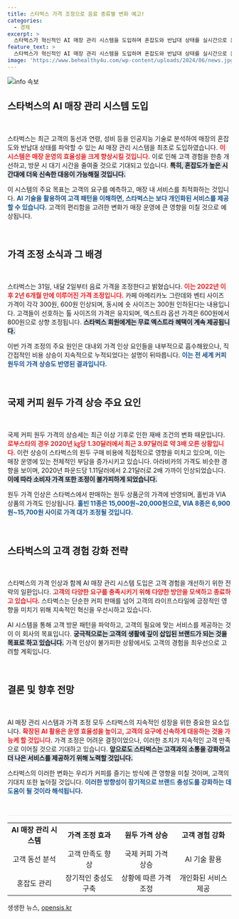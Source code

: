 ```yaml
---
title: 스타벅스 가격 조정으로 음료 종류별 변화 예고!
categories:
  - 경제
excerpt: >
  스타벅스가 혁신적인 AI 매장 관리 시스템을 도입하며 혼잡도와 반납대 상태를 실시간으로 분석합니다. 그러나 이와 함께 오는 2일부터 음료 가격이 인상되니, 고객들은 미리 알아두세요!
feature_text: >
  스타벅스가 혁신적인 AI 매장 관리 시스템을 도입하며 혼잡도와 반납대 상태를 실시간으로 분석합니다. 그러나 이와 함께 오는 2일부터 음료 가격이 인상되니, 고객들은 미리 알아두세요!
image: 'https://www.behealthy4u.com/wp-content/uploads/2024/06/news.jpg'
---
```


<p><img src="https://www.behealthy4u.com/wp-content/uploads/2024/06/news.jpg" alt="info 속보" /></p>

<h2 data-ke-size="size26">스타벅스의 AI 매장 관리 시스템 도입</h2>

<p data-ke-size="size16">&nbsp;</p>

<p>스타벅스는 최근 고객의 동선과 연령, 성비 등을 인공지능 기술로 분석하여 매장의 혼잡도와 반납대 상태를 파악할 수 있는 AI 매장 관리 시스템을 최초로 도입하였습니다. <b><span style="color: #ee2323;">이 시스템은 매장 운영의 효율성을 크게 향상시킬 것입니다.</span></b> 이로 인해 고객 경험을 한층 개선하고, 방문 시 대기 시간을 줄여줄 것으로 기대되고 있습니다. <b><span style="background-color: #21538527;">특히, 혼잡도가 높은 시간대에 더욱 신속한 대응이 가능해질 것입니다.</span></b></p>

<p>이 시스템의 주요 목표는 고객의 요구를 예측하고, 매장 내 서비스를 최적화하는 것입니다. <b><span style="color: #1a5490;">AI 기술을 활용하여 고객 패턴을 이해하면, 스타벅스는 보다 개인화된 서비스를 제공할 수 있습니다.</span></b> 고객의 편리함을 고려한 변화가 매장 운영에 큰 영향을 미칠 것으로 예상됩니다.</p>

<p data-ke-size="size16">&nbsp;</p>

<h2 data-ke-size="size26">가격 조정 소식과 그 배경</h2>

<p data-ke-size="size16">&nbsp;</p>

<p>스타벅스는 31일, 내달 2일부터 음료 가격을 조정한다고 밝혔습니다. <b><span style="color: #ee2323;">이는 2022년 이후 2년 6개월 만에 이루어진 가격 조정입니다.</span></b> 카페 아메리카노 그란데와 벤티 사이즈 가격이 각각 300원, 600원 인상되며, 동시에 숏 사이즈는 300원 인하된다는 내용입니다. 고객들이 선호하는 톨 사이즈의 가격은 유지되며, 엑스트라 옵션 가격은 600원에서 800원으로 상향 조정됩니다. <b><span style="background-color: #21538527;">스타벅스 회원에게는 무료 엑스트라 혜택이 계속 제공됩니다.</span></b></p>

<p>이번 가격 조정의 주요 원인은 대내외 가격 인상 요인들을 내부적으로 흡수해왔으나, 직간접적인 비용 상승이 지속적으로 누적되었다는 설명이 뒤따릅니다. <b><span style="color: #1a5490;">이는 전 세계 커피 원두의 가격 상승도 반영된 결과입니다.</span></b></p>

<p data-ke-size="size16">&nbsp;</p>

<h2 data-ke-size="size26">국제 커피 원두 가격 상승 주요 요인</h2>

<p data-ke-size="size16">&nbsp;</p>

<p>국제 커피 원두 가격의 상승세는 최근 이상 기후로 인한 재배 조건의 변화 때문입니다. <b><span style="color: #ee2323;">로부스타의 경우 2020년 ㎏당 1.30달러에서 최근 3.97달러로 약 3배 오른 상황입니다.</span></b> 이런 상승이 스타벅스의 원두 구매 비용에 직접적으로 영향을 미치고 있으며, 이는 매장 운영에 있는 전체적인 부담을 증가시키고 있습니다. 아라비카의 가격도 비슷한 경향을 보이며, 2020년 파운드당 1.11달러에서 2.21달러로 2배 가까이 인상되었습니다. <b><span style="background-color: #21538527;">이에 따라 소비자 가격 또한 조정이 불가피하게 되었습니다.</span></b></p>

<p>원두 가격 인상은 스타벅스에서 판매하는 원두 상품군의 가격에 반영되며, 홀빈과 VIA 상품의 가격도 인상됩니다. <b><span style="color: #1a5490;">홀빈 11종은 15,000원~20,000원으로, VIA 8종은 6,900원~15,700원 사이로 가격 대가 조정될 것입니다.</span></b></p>

<p data-ke-size="size16">&nbsp;</p>

<h2 data-ke-size="size26">스타벅스의 고객 경험 강화 전략</h2>

<p data-ke-size="size16">&nbsp;</p>

<p>스타벅스의 가격 인상과 함께 AI 매장 관리 시스템 도입은 고객 경험을 개선하기 위한 전략의 일환입니다. <b><span style="color: #ee2323;">고객의 다양한 요구를 충족시키기 위해 다양한 방안을 모색하고 종료하고 있습니다.</span></b> 스타벅스는 단순한 커피 판매를 넘어 고객의 라이프스타일에 긍정적인 영향을 미치기 위해 지속적인 혁신을 우선시하고 있습니다. </p>

<p>AI 시스템을 통해 고객 방문 패턴을 파악하고, 고객의 필요에 맞는 서비스를 제공하는 것이 이 회사의 목표입니다. <b><span style="background-color: #21538527;">궁극적으로는 고객의 생활에 깊이 삽입된 브랜드가 되는 것을 목표로 하고 있습니다.</span></b> 가격 인상이 불가피한 상황에서도 고객의 경험을 최우선으로 고려할 계획입니다.</p>

<p data-ke-size="size16">&nbsp;</p>

<h2 data-ke-size="size26">결론 및 향후 전망</h2>

<p data-ke-size="size16">&nbsp;</p>

<p>AI 매장 관리 시스템과 가격 조정 모두 스타벅스의 지속적인 성장을 위한 중요한 요소입니다. <b><span style="color: #ee2323;">확장된 AI 활용은 운영 효율성을 높이고, 고객의 요구에 신속하게 대응하는 것을 가능케 할 것입니다.</span></b> 가격 조정은 어려운 결정이었으나, 이러한 조치가 지속적인 고객 만족으로 이어질 것으로 기대하고 있습니다. <b><span style="background-color: #21538527;">앞으로도 스타벅스는 고객과의 소통을 강화하고 더 나은 서비스를 제공하기 위해 노력할 것입니다.</span></b></p>

<p>스타벅스의 이러한 변화는 우리가 커피를 즐기는 방식에 큰 영향을 미칠 것이며, 고객의 기대치 또한 높아질 것입니다. <b><span style="color: #1a5490;">이러한 방향성이 장기적으로 브랜드 충성도를 강화하는 데 도움이 될 것이라 해석됩니다.</span></b></p>

<p data-ke-size="size16">&nbsp;</p>

<hr style="height: 1px; background-color: #eaeaea; border: none;" />

<table style="width: 100%; border-collapse: collapse;">
<tr>
<td style="text-align: center; height: 17px;"><b>AI 매장 관리 시스템</b></td>
<td style="text-align: center; height: 17px;"><b>가격 조정 효과</b></td>
<td style="text-align: center; height: 17px;"><b>원두 가격 상승</b></td>
<td style="text-align: center; height: 17px;"><b>고객 경험 강화</b></td>
</tr>
<tr>
<td style="text-align: center; height: 17px;">고객 동선 분석</td>
<td style="text-align: center; height: 17px;">고객 만족도 향상</td>
<td style="text-align: center; height: 17px;">국제 커피 가격 상승</td>
<td style="text-align: center; height: 17px;">AI 기술 활용</td>
</tr>
<tr>
<td style="text-align: center; height: 17px;">혼잡도 관리</td>
<td style="text-align: center; height: 17px;">장기적인 충성도 구축</td>
<td style="text-align: center; height: 17px;">상황에 따른 가격 조정</td>
<td style="text-align: center; height: 17px;">개인화된 서비스 제공</td>
</tr>
</table>
생생한 뉴스, <a href="https://opensis.kr" rel="dofollow">opensis.kr</a>


